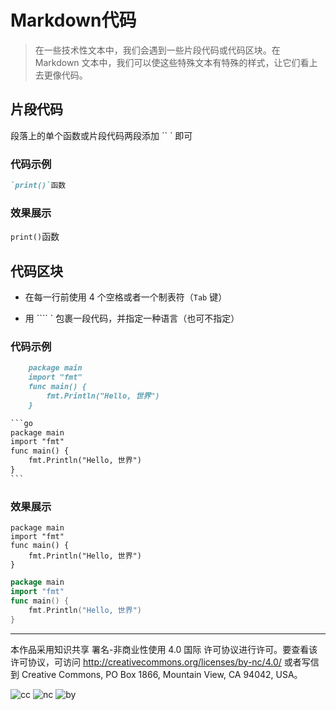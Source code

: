 # Markdown代码

> 在一些技术性文本中，我们会遇到一些片段代码或代码区块。在 Markdown 文本中，我们可以使这些特殊文本有特殊的样式，让它们看上去更像代码。

## 片段代码

段落上的单个函数或片段代码两段添加 `` ` 即可

### 代码示例

```markdown
`print()`函数
```

### 效果展示

`print()`函数

## 代码区块

- 在每一行前使用 4 个空格或者一个制表符（`Tab` 键）

- 用 ```` ` 包裹一段代码，并指定一种语言（也可不指定）

### 代码示例

```markdown
	package main
	import "fmt"
	func main() {
		fmt.Println("Hello, 世界")
	}

​```go
package main
import "fmt"
func main() {
	fmt.Println("Hello, 世界")
}
​```
```

### 效果展示

	package main
	import "fmt"
	func main() {
		fmt.Println("Hello, 世界")
	}

```go
package main
import "fmt"
func main() {
	fmt.Println("Hello, 世界")
}
```

***

本作品采用知识共享 署名-非商业性使用 4.0 国际 许可协议进行许可。要查看该许可协议，可访问 http://creativecommons.org/licenses/by-nc/4.0/ 或者写信到 Creative Commons, PO Box 1866, Mountain View, CA 94042, USA。

![cc](http://ice-kylin.gitee.io/icekylinfigurebed/images/PublicFile/License/cc-colourful.svg) ![nc](http://ice-kylin.gitee.io/icekylinfigurebed/images/PublicFile/License/nc-colourful.svg) ![by](http://ice-kylin.gitee.io/icekylinfigurebed/images/PublicFile/License/by-colourful.svg)